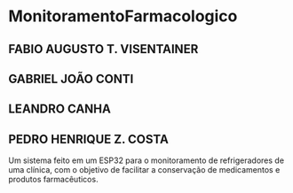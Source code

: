 # MonitoramentoFarmacologico
## FABIO AUGUSTO T. VISENTAINER 
## GABRIEL JOÃO CONTI 
## LEANDRO CANHA 
## PEDRO HENRIQUE Z. COSTA

Um sistema feito em um ESP32 para o monitoramento de refrigeradores de uma clínica, com o objetivo de facilitar a conservação de medicamentos e produtos farmacêuticos.
